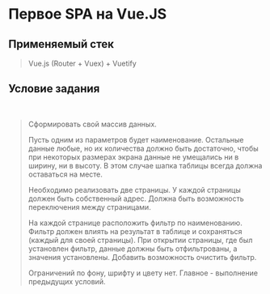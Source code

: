 # Первое SPA на Vue.JS
## Применяемый стек
>Vue.js (Router + Vuex) + Vuetify
## Условие задания
​
>Сформировать свой массив данных.
>
> Пусть одним из параметров будет наименование. Остальные данные любые, но их количества должно быть достаточно, чтобы при некоторых размерах экрана данные не умещались ни в ширину, ни в высоту. В этом случае шапка таблицы всегда должна оставаться на месте.
>
>Необходимо реализовать две страницы. У каждой страницы должен быть собственный адрес. Должна быть возможность переключения между страницами.
>
>На каждой странице расположить фильтр по наименованию. Фильтр должен влиять на результат в таблице и сохраняться (каждый для своей страницы). При открытии страницы, где был установлен фильтр, данные должны быть отфильтрованы, а значения установлены. Добавить возможность очистить фильтр.
>
>Ограничений по фону, шрифту и цвету нет. Главное - выполнение предыдущих условий.
